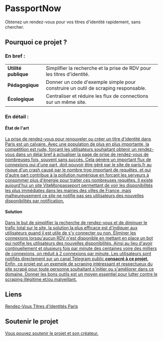# PassportNow
Obtenez un rendez-vous pour vos titres d'identité rapidement, sans chercher.
<h2>Pourquoi ce projet ?</h2>
<h3>En bref :</h3>
<table>
  <tr>
    <td><b>Utilité publique</b></td>
    <td>Simplifier la recherche et la prise de RDV pour les titres d'identité.</td>      
  <tr/>
  <tr>
    <td><b>Pédagogique</b></td>
    <td>Donner un code d'exemple simple pour construire un outil de scraping responsable.</td>
  <tr/>
  <tr>
    <td><b>Écologique</b></td>
    <td>Centraliser et réduire les flux de connections sur un même site.</td>
  </tr>
</table>
<h3>En détail :</h3>
<h4>État de l'art</h4>
<u>La prise de rendez-vous pour renouveler ou créer un titre d'identité dans Paris est un calvaire. Avec une population de plus en plus importante, la compétition est rude, forçant les utilisateurs souhaitant obtenir un rendez-vous dans un délai bref à actualiser la page de prise de rendez-vous de nombreuses fois, souvent sans succès. Cela génère un important flux de connexions qui d'une part, doit pouvoir être géré par le site de paris.fr au risque d'un crash causé par le nombre trop important de requêtes, et qui d'autre part contribue à la pollution numérique en forçant les serveurs à consommer plus d'énergie pour traiter ces nombreuses requêtes. Il existe aujourd'hui un site <a href=https://www.vitemonpasseport.fr/>ViteMonpasseport</a> permettant de voir les disponibilités les plus immédiates dans les mairies des villes de France, mais malheureusement ce site ne notifie pas ses utilisateurs des nouvelles disponibilités par notification.</u>
<h4>Solution</h4>
<u>Dans le but de simplifier la recherche de rendez-vous et de diminuer le trafic total sur le site, la solution la plus efficace est d'indiquer aux utilisateurs quand il est utile de s'y connecter ou non. Éliminer les connexions lorsqu'aucun RDV n'est disponible en mettant en place un bot qui notifie les utilisateurs des nouvelles disponibilités.
Ainsi au lieu d'avoir continuellement et plusieurs fois par minute des centaines voire des milliers de connexions, on réduit à 2 connexions par minute.
Les utilisateurs sont notifiés directement sur un canal Telegram public <b>consacré à ce projet</b>.
Enfin, ce projet est un exemple de scraping intéressant et respectueux du site scrapé pour toute personne souhaitant s'initier ou s'améliorer dans ce domaine. Donner les bons outils est un moyen essentiel pour lutter contre le scraping illégitime et/ou malveillant.</u>

<h2>Liens</h2>
<a href=https://teleservices.paris.fr/rdvtitres/# >Rendez-Vous Titres d'Identités Paris</a>

<h2>Soutenir le projet</h2>
<u>Vous pouvez soutenir le projet et son créateur.</u>
